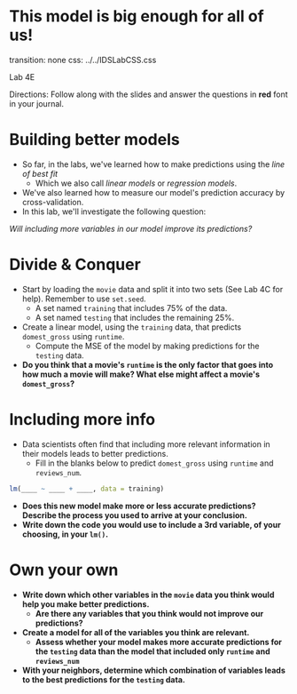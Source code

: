This model is big enough for all of us!
===
transition: none
css: ../../IDSLabCSS.css

Lab 4E

Directions: Follow along with the slides and answer the questions in **red** font in your journal.



Building better models
===

- So far, in the labs, we've learned how to make predictions using the _line of best fit_
    - Which we also call _linear models_ or _regression models_.
- We've also learned how to measure our model's prediction accuracy by cross-validation.
- In this lab, we'll investigate the following question:

_Will including more variables in our model improve its predictions?_


Divide & Conquer
===

- Start by loading the `movie` data and split it into two sets (See Lab 4C for help). Remember to use `set.seed`.
    - A set named `training` that includes 75% of the data.
    - A set named `testing` that includes the remaining 25%.
- Create a linear model, using the `training` data, that predicts `domest_gross` using `runtime`.
    - Compute the MSE of the model by making predictions for the `testing` data.
- **Do you think that a movie's `runtime` is the only factor that goes into how much a movie will make? What else might affect a movie's `domest_gross`?**

Including more info
===

- Data scientists often find that including more relevant information in their models leads to better predictions.
    - Fill in the blanks below to predict `domest_gross` using `runtime` and `reviews_num`.

```r
lm(____ ~ ____ + ____, data = training)
```

- **Does this new model make more or less accurate predictions? Describe the process you used to arrive at your conclusion.**
- **Write down the code you would use to include a 3rd variable, of your choosing, in your `lm()`.**


Own your own
===

- **Write down which other variables in the `movie` data you think would help you make better predictions.** 
    - **Are there any variables that you think would not improve our predictions?**
- **Create a model for all of the variables you think are relevant.**
    - **Assess whether your model makes more accurate predictions for the `testing` data than the model that included only `runtime` and `reviews_num`**
- **With your neighbors, determine which combination of variables leads to the best predictions for the `testing` data.**
